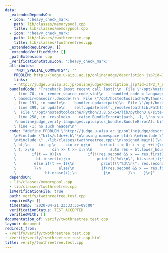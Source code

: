 ```yaml
---
data:
  _extendedDependsOn:
  - icon: ':heavy_check_mark:'
    path: lib/classes/memorypool.cpp
    title: lib/classes/memorypool.cpp
  - icon: ':heavy_check_mark:'
    path: lib/classes/twothreetree.cpp
    title: lib/classes/twothreetree.cpp
  _extendedRequiredBy: []
  _extendedVerifiedWith: []
  _pathExtension: cpp
  _verificationStatusIcon: ':heavy_check_mark:'
  attributes:
    '*NOT_SPECIAL_COMMENTS*': ''
    PROBLEM: http://judge.u-aizu.ac.jp/onlinejudge/description.jsp?id=ITP2_7_B
    links:
    - http://judge.u-aizu.ac.jp/onlinejudge/description.jsp?id=ITP2_7_B
  bundledCode: "Traceback (most recent call last):\n  File \"/opt/hostedtoolcache/Python/3.8.5/x64/lib/python3.8/site-packages/onlinejudge_verify/documentation/build.py\"\
    , line 70, in _render_source_code_stat\n    bundled_code = language.bundle(stat.path,\
    \ basedir=basedir).decode()\n  File \"/opt/hostedtoolcache/Python/3.8.5/x64/lib/python3.8/site-packages/onlinejudge_verify/languages/cplusplus.py\"\
    , line 191, in bundle\n    bundler.update(path)\n  File \"/opt/hostedtoolcache/Python/3.8.5/x64/lib/python3.8/site-packages/onlinejudge_verify/languages/cplusplus_bundle.py\"\
    , line 399, in update\n    self.update(self._resolve(pathlib.Path(included), included_from=path))\n\
    \  File \"/opt/hostedtoolcache/Python/3.8.5/x64/lib/python3.8/site-packages/onlinejudge_verify/languages/cplusplus_bundle.py\"\
    , line 258, in _resolve\n    raise BundleErrorAt(path, -1, \"no such header\"\
    )\nonlinejudge_verify.languages.cplusplus_bundle.BundleErrorAt: bits/stdc++.h:\
    \ line -1: no such header\n"
  code: "#define PROBLEM \"http://judge.u-aizu.ac.jp/onlinejudge/description.jsp?id=ITP2_7_B\"\
    \n#include \"bits/stdc++.h\"\n\nusing namespace std;\n\n#include \"../lib/classes/memorypool.cpp\"\
    \n#include \"../lib/classes/twothreetree.cpp\"\n\nsigned main(){\n    TwoThreeTree<int>\
    \ bt;\n    int q;\n    cin >> q;\n    for(int i = 0; i < q; ++i){\n        int\
    \ t, x;\n        cin >> t >> x;\n\n        auto res = bt.lower_bound(x);\n\n \
    \       if(t == 0){\n            if(!(res.second && x == res.first))\n       \
    \         bt.insert(x);\n            printf(\"%d\\n\", bt.size());\n        }\n\
    \        else if(t == 1){\n            printf(\"%d\\n\", res.second && x == res.first);\n\
    \        }\n        else{\n            if(res.second && x == res.first){\n   \
    \             bt.erase(x);\n            }\n        }\n    }\n}"
  dependsOn:
  - lib/classes/memorypool.cpp
  - lib/classes/twothreetree.cpp
  isVerificationFile: true
  path: verify/twothreetree.test.cpp
  requiredBy: []
  timestamp: '2020-04-21 23:33:35+09:00'
  verificationStatus: TEST_ACCEPTED
  verifiedWith: []
documentation_of: verify/twothreetree.test.cpp
layout: document
redirect_from:
- /verify/verify/twothreetree.test.cpp
- /verify/verify/twothreetree.test.cpp.html
title: verify/twothreetree.test.cpp
---
```

